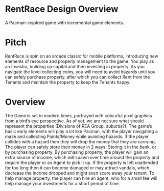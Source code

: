 # RentRace Design Overview
A Pacman-inspired game with incremental game elements.
# Pitch
RentRace is spin on an arcade classic for mobile platforms, introducing new elements of resource and property management to the game. You play as an Investor, building up capital and then investing in property. As you navigate the level collecting coins, you will need to avoid hazards until you can safely purchase property, after which you can collect Rent from the Tenants and maintain the property to keep the Tenants happy.
# Overview
The Game is set in modern times, portrayed with colourful pixel graphics from a bird’s eye perspective. As of yet, we are not sure what should represent the properties (Divisions of REA Group, suburbs?). The game’s basic early elements will play a lot like Pacman, with the player navigating a maze and collecting Points/Money while avoiding hazards. If the player collides with a hazard then they will drop the money that they are carrying. The player can safely store their money in 2 ways: Storing it in the bank, or by purchasing property. By purchasing property, the player will gain an extra source of income, which will spawn over time around the property and require the player or an Agent to pick it up. If the property is left unattended for too long then it can become damaged or may attract vandals, which decrease the income dropped and might even scare away your tenant. To help manage property, the player can hire an agent, who for a small fee will help manage your investments for a short period of time.

